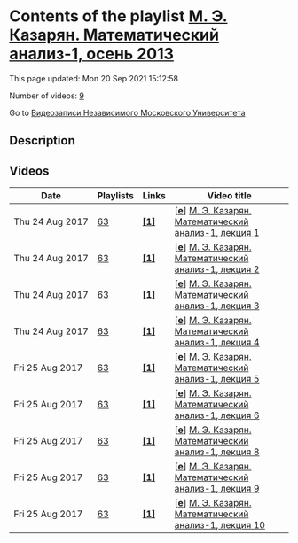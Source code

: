 # Contents of the playlist [М. Э. Казарян. Математический анализ-1, осень 2013](https://www.youtube.com/playlist?list=PLp9ABVh6_x4EV7U81JMonaq5vqkHVsTd9)

This page updated: Mon 20 Sep 2021 15:12:58

Number of videos: [9](#videos)

Go to [Видеозаписи Независимого Московского Университета](../README.md)

## Description



## Videos

|Date|Playlists|Links|Video title|
|---|---|---|---|
| Thu&nbsp;24&nbsp;Aug&nbsp;2017 | [63](../playlists/63 "М. Э. Казарян. Математический анализ-1, осень 2013") | [**[1]**](http://ium.mccme.ru/f13/analiz-1.html) | [[**e**](https://studio.youtube.com/video/_FsTfuxsvaE/edit "Edit")] [М. Э. Казарян. Математический анализ-1, лекция 1](https://www.youtube.com/watch?v=_FsTfuxsvaE&list=PLp9ABVh6_x4EV7U81JMonaq5vqkHVsTd9 "Курс лекций НМУ.&#013;6 сентября 2013 г. 17:30, НМУ 401 (Москва, Большой Власьевский пер., 11)&#013;http://ium.mccme.ru/f13/analiz-1.html") |
| Thu&nbsp;24&nbsp;Aug&nbsp;2017 | [63](../playlists/63 "М. Э. Казарян. Математический анализ-1, осень 2013") | [**[1]**](http://ium.mccme.ru/f13/analiz-1.html) | [[**e**](https://studio.youtube.com/video/a6J1P0Iv61A/edit "Edit")] [М. Э. Казарян. Математический анализ-1, лекция 2](https://www.youtube.com/watch?v=a6J1P0Iv61A&list=PLp9ABVh6_x4EV7U81JMonaq5vqkHVsTd9 "Курс лекций НМУ.&#013;13 сентября 2013 г. 17:30, НМУ 401 (Москва, Большой Власьевский пер., 11)&#013;http://ium.mccme.ru/f13/analiz-1.html") |
| Thu&nbsp;24&nbsp;Aug&nbsp;2017 | [63](../playlists/63 "М. Э. Казарян. Математический анализ-1, осень 2013") | [**[1]**](http://ium.mccme.ru/f13/analiz-1.html) | [[**e**](https://studio.youtube.com/video/UN99HF3hmkE/edit "Edit")] [М. Э. Казарян. Математический анализ-1, лекция 3](https://www.youtube.com/watch?v=UN99HF3hmkE&list=PLp9ABVh6_x4EV7U81JMonaq5vqkHVsTd9 "Курс лекций НМУ.&#013;20 сентября 2013 г. 17:30, НМУ 401 (Москва, Большой Власьевский пер., 11)&#013;http://ium.mccme.ru/f13/analiz-1.html") |
| Thu&nbsp;24&nbsp;Aug&nbsp;2017 | [63](../playlists/63 "М. Э. Казарян. Математический анализ-1, осень 2013") | [**[1]**](http://ium.mccme.ru/f13/analiz-1.html) | [[**e**](https://studio.youtube.com/video/fOPgiekZODA/edit "Edit")] [М. Э. Казарян. Математический анализ-1, лекция 4](https://www.youtube.com/watch?v=fOPgiekZODA&list=PLp9ABVh6_x4EV7U81JMonaq5vqkHVsTd9 "Курс лекций НМУ.&#013;27 сентября 2013 г. 17:30, НМУ 401 (Москва, Большой Власьевский пер., 11)&#013;http://ium.mccme.ru/f13/analiz-1.html") |
| Fri&nbsp;25&nbsp;Aug&nbsp;2017 | [63](../playlists/63 "М. Э. Казарян. Математический анализ-1, осень 2013") | [**[1]**](http://ium.mccme.ru/f13/analiz-1.html) | [[**e**](https://studio.youtube.com/video/5oA21vALlX4/edit "Edit")] [М. Э. Казарян. Математический анализ-1, лекция 5](https://www.youtube.com/watch?v=5oA21vALlX4&list=PLp9ABVh6_x4EV7U81JMonaq5vqkHVsTd9 "Курс лекций НМУ.&#013;4 октября 2013 г. 17:30, НМУ 401 (Москва, Большой Власьевский пер., 11)&#013;http://ium.mccme.ru/f13/analiz-1.html") |
| Fri&nbsp;25&nbsp;Aug&nbsp;2017 | [63](../playlists/63 "М. Э. Казарян. Математический анализ-1, осень 2013") | [**[1]**](http://ium.mccme.ru/f13/analiz-1.html) | [[**e**](https://studio.youtube.com/video/TXRbL4Z_Jz4/edit "Edit")] [М. Э. Казарян. Математический анализ-1, лекция 6](https://www.youtube.com/watch?v=TXRbL4Z_Jz4&list=PLp9ABVh6_x4EV7U81JMonaq5vqkHVsTd9 "Курс лекций НМУ.&#013;11 октября 2013 г. 17:30, НМУ 401 (Москва, Большой Власьевский пер., 11)&#013;http://ium.mccme.ru/f13/analiz-1.html") |
| Fri&nbsp;25&nbsp;Aug&nbsp;2017 | [63](../playlists/63 "М. Э. Казарян. Математический анализ-1, осень 2013") | [**[1]**](http://ium.mccme.ru/f13/analiz-1.html) | [[**e**](https://studio.youtube.com/video/rQYN-W-Ljrk/edit "Edit")] [М. Э. Казарян. Математический анализ-1, лекция 8](https://www.youtube.com/watch?v=rQYN-W-Ljrk&list=PLp9ABVh6_x4EV7U81JMonaq5vqkHVsTd9 "Курс лекций НМУ.&#013;1 ноября 2013 г. 17:30, НМУ 401 (Москва, Большой Власьевский пер., 11)&#013;http://ium.mccme.ru/f13/analiz-1.html") |
| Fri&nbsp;25&nbsp;Aug&nbsp;2017 | [63](../playlists/63 "М. Э. Казарян. Математический анализ-1, осень 2013") | [**[1]**](http://ium.mccme.ru/f13/analiz-1.html) | [[**e**](https://studio.youtube.com/video/b-BeQDzzGF4/edit "Edit")] [М. Э. Казарян. Математический анализ-1, лекция 9](https://www.youtube.com/watch?v=b-BeQDzzGF4&list=PLp9ABVh6_x4EV7U81JMonaq5vqkHVsTd9 "Курс лекций НМУ.&#013;8 ноября 2013 г. 17:30, НМУ 401 (Москва, Большой Власьевский пер., 11)&#013;http://ium.mccme.ru/f13/analiz-1.html") |
| Fri&nbsp;25&nbsp;Aug&nbsp;2017 | [63](../playlists/63 "М. Э. Казарян. Математический анализ-1, осень 2013") | [**[1]**](http://ium.mccme.ru/f13/analiz-1.html) | [[**e**](https://studio.youtube.com/video/Zx42Hs5UkOg/edit "Edit")] [М. Э. Казарян. Математический анализ-1, лекция 10](https://www.youtube.com/watch?v=Zx42Hs5UkOg&list=PLp9ABVh6_x4EV7U81JMonaq5vqkHVsTd9 "Курс лекций НМУ.&#013;15 ноября 2013 г. 17:30, НМУ 401 (Москва, Большой Власьевский пер., 11)&#013;http://ium.mccme.ru/f13/analiz-1.html") |
